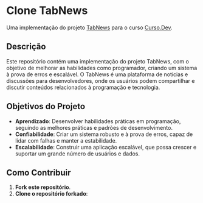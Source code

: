 # Clone TabNews

Uma implementação do projeto [TabNews](https://tabnews.com.br) para o curso [Curso.Dev](https://curso.dev).

## Descrição

Este repositório contém uma implementação do projeto TabNews, com o objetivo de melhorar as habilidades como programador, criando um sistema à prova de erros e escalável. O TabNews é uma plataforma de notícias e discussões para desenvolvedores, onde os usuários podem compartilhar e discutir conteúdos relacionados à programação e tecnologia.

## Objetivos do Projeto

- **Aprendizado**: Desenvolver habilidades práticas em programação, seguindo as melhores práticas e padrões de desenvolvimento.
- **Confiabilidade**: Criar um sistema robusto e à prova de erros, capaz de lidar com falhas e manter a estabilidade.
- **Escalabilidade**: Construir uma aplicação escalável, que possa crescer e suportar um grande número de usuários e dados.

## Como Contribuir

1. **Fork este repositório**.
2. **Clone o repositório forkado**:
   ```sh git clone https://github.com/seu-usuario/clone-tabnews.git](https://github.com/mrxl33t/clone-tabnews.git
